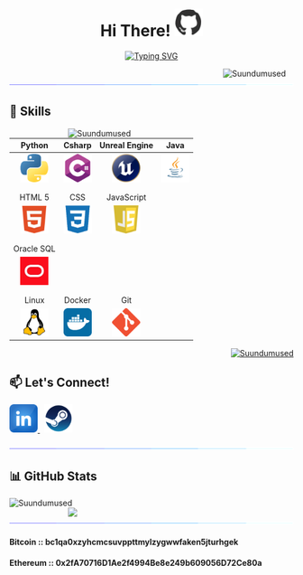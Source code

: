 <h1 align="center">Hi There! <img src="https://github.com/Suundumused/Suundumused/blob/main/Assets/profile.gif" width="50"></h1>
<p align="center">
 <a href="https://git.io/typing-svg"><img src="https://readme-typing-svg.herokuapp.com?font=System&weight=500&size=24&pause=100&center=true&random=false&width=435&lines=Welcome+To+My+Profile;I'm+The+Full+Stack+Developer;" alt="Typing SVG" /></a></p>
 
<img align="right" src="https://komarev.com/ghpvc/?username=Suundumused&style=plastic&color=blueviolet&icon_color=f9f9f9&text_color=9f9f9f&bg_color=151515" alt="Suundumused" width="125"/>

![Separator](https://github.com/Suundumused/Suundumused/blob/main/Assets/borderseperator.gif?raw=true)


<h2 align='left'>🚀 Skills</h2>

<a href="https://github.com/Suundumused">
    <img align="right" src="https://github-readme-stats.vercel.app/api?username=Suundumused&show_icons=true&theme=tokyonight" alt="Suundumused" width="400px"/>
</a>

| Python | Csharp | Unreal Engine | Java |
| :-----: | :-----: | :-----: | :-----: |
| <img src="https://github.com/Suundumused/Suundumused/blob/main/Assets/python.png?raw=true" alt="Python" width="50"> | <img src="https://github.com/Suundumused/Suundumused/blob/main/Assets/c-sharp.png?raw=true" alt="C#" width="50"> | <img src="https://github.com/Suundumused/Suundumused/blob/main/Assets/unreal.png?raw=true" alt="Unreal Engine" width="50"> | <img src="https://github.com/Suundumused/Suundumused/blob/main/Assets/java_icon_130901.png?raw=true" alt="Java" width="50"> |
| | | |
| | | |
| HTML 5 | CSS | JavaScript |
| <img src="https://github.com/Suundumused/Suundumused/blob/main/Assets/free-html-5-1-1175208.webp?raw=true" alt="HTML 5" width="50"> | <img src="https://github.com/Suundumused/Suundumused/blob/main/Assets/css_plain_logo_icon_146573.png?raw=true" alt="CSS" width="50"> | <img src="https://github.com/Suundumused/Suundumused/blob/main/Assets/javascript.webp?raw=true" alt="Java Script" width="50"> |
| |
| |
| Oracle SQL |
| <img src="https://github.com/Suundumused/Suundumused/blob/main/Assets/oracle.jpeg?raw=true" alt="Oracle SQL" width="50"> |
| | | |
| | | |
| Linux | Docker | Git |
| <img src="https://github.com/Suundumused/Suundumused/blob/main/Assets/free-linux-3521549-2944967.webp?raw=true" alt="Linux" width="50"> | <img src="https://github.com/Suundumused/Suundumused/blob/main/Assets/docker_tile_logo_icon_168248.png?raw=true" alt="Docker" width="50"> | <img src="https://github.com/Suundumused/Suundumused/blob/main/Assets/Git-Icon-1788C.png?raw=true" alt="Git" width="50"> |

<div align="right">
    <a align="right"  href="https://github.com/Suundumused/Motion-Joystick-Steering-Wheel">
        <img src="https://github-readme-stats.vercel.app/api/pin?username=Suundumused&repo=Motion-Joystick-Steering-Wheel&title_color=fff&icon_color=f9f9f9&text_color=9f9f9f&bg_color=151515" alt="Suundumused" width="400"/>
    </a>    
</div>

## 📫 Let's Connect!

<a href="https://www.linkedin.com/in/caio-silva-b27b0713a/">
    <img src="https://github.com/Suundumused/Suundumused/blob/main/Assets/LinkedIn.png?raw=true" alt="LinkedIn" width="50">
</a>
&nbsp;
<a href="https://steamcommunity.com/id/SonecaSA/">
    <img src="https://github.com/Suundumused/Suundumused/blob/main/Assets/steam.png?raw=true" alt="Steam" width="50">
</a>

![Separator](https://github.com/Suundumused/Suundumused/blob/main/Assets/borderseperator.gif?raw=true)

## 📊 GitHub Stats

<img align="left" width="410px" src="https://github-readme-streak-stats.herokuapp.com/?user=Suundumused&theme=tokyonight" alt="Suundumused" />
<img align="right" width="400px" align="right" src="https://github-readme-stats.vercel.app/api/top-langs/?username=suundumused&layout=donut&hide_border=false&title_color=fff&text_color=fff&bg_color=0d1117" />

![Separator](https://github.com/Suundumused/Suundumused/blob/main/Assets/borderseperator.gif?raw=true)

#### Bitcoin :: **bc1qa0xzyhcmcsuvppttmylzygwwfaken5jturhgek**
#### Ethereum :: **0x2fA70716D1Ae2f4994Be8e249b609056D72Ce80a**
